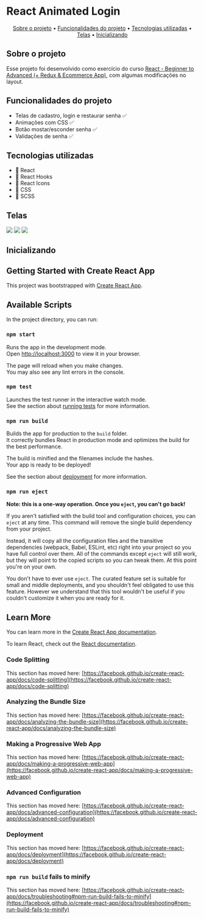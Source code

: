 # React Animated Login

<p align="center">
 <a href="#sobre-o-projeto">Sobre o projeto</a> •
 <a href="#funcionalidades-do-projeto">Funcionalidades do projeto</a> • 
 <a href="#tecnologias-utilizadas">Tecnologias utilizadas</a> • 
 <a href="#telas">Telas</a> • 
 <a href="#inicializando">Inicializando</a>
</p> 

## Sobre o projeto

Esse projeto foi desenvolvido como exercício do curso [React - Beginner to Advanced (+ Redux & Ecommerce App)](https://www.udemy.com/course/react-beginner-to-advanced-with-redux-ecommerce-app/), com algumas modificações no layout.

## Funcionalidades do projeto

<ul>
<li>Telas de cadastro, login e restaurar senha ✅</li>
<li>Animações com CSS ✅</li>
<li>Botão mostar/esconder senha ✅</li>
<li>Validações de senha ✅</li>
</ul>

## Tecnologias utilizadas

- 🚀 React
- 🚀 React Hooks
- 🚀 React Icons
- 🚀 CSS
- 🚀 SCSS
## Telas 
<img src="src/assets/readme/validacao.gif" />
<img src="src/assets/readme/senha.gif" />
<img src="src/assets/readme/telas.gif" />


## Inicializando

## Getting Started with Create React App

This project was bootstrapped with [Create React App](https://github.com/facebook/create-react-app).

## Available Scripts

In the project directory, you can run:

### `npm start`

Runs the app in the development mode.\
Open [http://localhost:3000](http://localhost:3000) to view it in your browser.

The page will reload when you make changes.\
You may also see any lint errors in the console.

### `npm test`

Launches the test runner in the interactive watch mode.\
See the section about [running tests](https://facebook.github.io/create-react-app/docs/running-tests) for more information.

### `npm run build`

Builds the app for production to the `build` folder.\
It correctly bundles React in production mode and optimizes the build for the best performance.

The build is minified and the filenames include the hashes.\
Your app is ready to be deployed!

See the section about [deployment](https://facebook.github.io/create-react-app/docs/deployment) for more information.

### `npm run eject`

**Note: this is a one-way operation. Once you `eject`, you can't go back!**

If you aren't satisfied with the build tool and configuration choices, you can `eject` at any time. This command will remove the single build dependency from your project.

Instead, it will copy all the configuration files and the transitive dependencies (webpack, Babel, ESLint, etc) right into your project so you have full control over them. All of the commands except `eject` will still work, but they will point to the copied scripts so you can tweak them. At this point you're on your own.

You don't have to ever use `eject`. The curated feature set is suitable for small and middle deployments, and you shouldn't feel obligated to use this feature. However we understand that this tool wouldn't be useful if you couldn't customize it when you are ready for it.

## Learn More

You can learn more in the [Create React App documentation](https://facebook.github.io/create-react-app/docs/getting-started).

To learn React, check out the [React documentation](https://reactjs.org/).

### Code Splitting

This section has moved here: [https://facebook.github.io/create-react-app/docs/code-splitting](https://facebook.github.io/create-react-app/docs/code-splitting)

### Analyzing the Bundle Size

This section has moved here: [https://facebook.github.io/create-react-app/docs/analyzing-the-bundle-size](https://facebook.github.io/create-react-app/docs/analyzing-the-bundle-size)

### Making a Progressive Web App

This section has moved here: [https://facebook.github.io/create-react-app/docs/making-a-progressive-web-app](https://facebook.github.io/create-react-app/docs/making-a-progressive-web-app)

### Advanced Configuration

This section has moved here: [https://facebook.github.io/create-react-app/docs/advanced-configuration](https://facebook.github.io/create-react-app/docs/advanced-configuration)

### Deployment

This section has moved here: [https://facebook.github.io/create-react-app/docs/deployment](https://facebook.github.io/create-react-app/docs/deployment)

### `npm run build` fails to minify

This section has moved here: [https://facebook.github.io/create-react-app/docs/troubleshooting#npm-run-build-fails-to-minify](https://facebook.github.io/create-react-app/docs/troubleshooting#npm-run-build-fails-to-minify)
